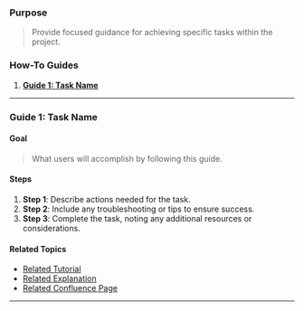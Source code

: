 ### Purpose
> Provide focused guidance for achieving specific tasks within the project.

### How-To Guides
1. **[Guide 1: Task Name](#guide-1-task-name)**

---

### Guide 1: Task Name

#### Goal
> What users will accomplish by following this guide.

#### Steps
1. **Step 1**: Describe actions needed for the task.
2. **Step 2**: Include any troubleshooting or tips to ensure success.
3. **Step 3**: Complete the task, noting any additional resources or considerations.

#### Related Topics
- [Related Tutorial](#tutorials)
- [Related Explanation](#explanations)
- [Related Confluence Page](url)
---
